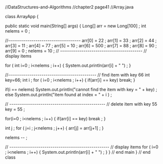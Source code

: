 //DataStructures-and-Algorithms
//chapter2 page41
//Array.java 

class ArrayApp {

public static void main(String[] args) {
Long[] arr = new Long[100] ;
int nelems = 0 ;

//-------------------------------------
arr[0] = 22 ;
arr[1] = 33 ;
arr[2] = 44 ;
arr[3] = 11 ;
arr[4] = 77 ;
arr[5] = 10 ;
arr[6] = 500 ;
arr[7] = 88 ;
arr[8] = 90 ;
arr[9] = 0 ;
nelems = 10 ;
// ------------------------------------------
// display items

for ( int i=0 ; i<nelems ; i++) {
  System.out.println(arr[i] + " ") ;
}

//---------------------------------------------
// find item with key 66
int key=66;
int i ;
for ( i=0 ; i<nelems ; i++) {
  if(arr[i] == key) 
    break;
  }
  
  if(i == nelems) 
          System.out.println("cannot find the item with key = " + key) ; 
  else 
         System.out.println("item found at index = " + i ) ; 

// -------------------------------------------------
// delete item with key 55
key = 55 ;

for(i=0 ; i<nelems ; i++) {
    if(arr[i] == key) 
        break ;
}

int j ;
 for ( j=i ; j<nelems ; j++) {
    arr[j] = arr[j+1] ;
 }
 
 nelems -- ;
 
 // ---------------------------------------------------
 // display items
 for ( i=0 ; i<nelems ; i++) {
  System.out.println(arr[i] + " ") ;
}
} // end main
} // end class 



